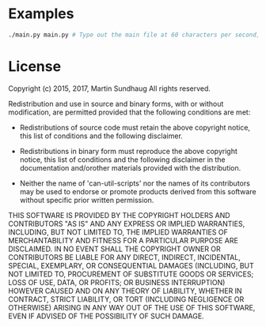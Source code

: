 # Examples

```bash
./main.py main.py # Type out the main file at 60 characters per second, then wait 10s before clearing the screen and starting again
```

# License

Copyright (c) 2015, 2017, Martin Sundhaug
All rights reserved.
 
Redistribution and use in source and binary forms, with or without modification,
are permitted provided that the following conditions are met: 
 
*  Redistributions of source code must retain the above copyright notice, this
list of conditions and the following disclaimer.
 
* Redistributions in binary form must reproduce the above copyright notice, this
list of conditions and the following disclaimer in the documentation and/orother materials provided with the distribution.
 
* Neither the name of 'can-util-scripts' nor the names of its contributors may
be used to endorse or promote products derived from this software without
specific prior written permission.
 
THIS SOFTWARE IS PROVIDED BY THE COPYRIGHT HOLDERS AND CONTRIBUTORS "AS IS" AND
ANY EXPRESS OR IMPLIED WARRANTIES, INCLUDING, BUT NOT LIMITED TO, THE IMPLIED
WARRANTIES OF MERCHANTABILITY AND FITNESS FOR A PARTICULAR PURPOSE ARE
DISCLAIMED. IN NO EVENT SHALL THE COPYRIGHT OWNER OR CONTRIBUTORS BE LIABLE FOR
ANY DIRECT, INDIRECT, INCIDENTAL, SPECIAL, EXEMPLARY, OR CONSEQUENTIAL DAMAGES
(INCLUDING, BUT NOT LIMITED TO, PROCUREMENT OF SUBSTITUTE GOODS OR SERVICES;
LOSS OF USE, DATA, OR PROFITS; OR BUSINESS INTERRUPTION) HOWEVER CAUSED AND ON
ANY THEORY OF LIABILITY, WHETHER IN CONTRACT, STRICT LIABILITY, OR TORT
(INCLUDING NEGLIGENCE OR OTHERWISE) ARISING IN ANY WAY OUT OF THE USE OF THIS
SOFTWARE, EVEN IF ADVISED OF THE POSSIBILITY OF SUCH DAMAGE.
